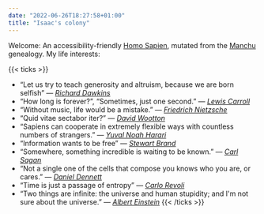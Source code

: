 ```yaml
---
date: "2022-06-26T18:27:58+01:00"
title: "Isaac's colony"
---
```


Welcome: An accessibility-friendly [Homo Sapien](https://en.wikipedia.org/wiki/Isaac_Mao), mutated from the [Manchu](https://en.wikipedia.org/wiki/Manchu_people) genealogy. My life interests:

{{< ticks >}}
* “Let us try to teach generosity and altruism, because we are born selfish”  ― _[Richard Dawkins](https://en.wikipedia.org/wiki/Richard_Dawkins)_ 
* “How long is forever?”, “Sometimes, just one second.”  ― _[Lewis Carroll](https://en.wikipedia.org/wiki/Lewis_Carroll)_ 
* “Without music, life would be a mistake.”  ― _[Friedrich Nietzsche](https://en.wikipedia.org/wiki/Friedrich_Nietzsche)_
* “Quid vitae sectabor iter?” — _[David Wootton](https://en.wikipedia.org/wiki/David_Wootton_(historian))_
* “Sapiens can cooperate in extremely flexible ways with countless numbers of strangers.” ― _[Yuval Noah Harari](https://en.wikipedia.org/wiki/Yuval_Noah_Harari)_
* “Information wants to be free” — _[Stewart Brand](https://en.wikipedia.org/wiki/Stewart_Brand)_
* “Somewhere, something incredible is waiting to be known.” ― _[Carl Sagan](https://en.wikipedia.org/wiki/Carl_Sagan)_
* “Not a single one of the cells that compose you knows who you are, or cares.” ― _[Daniel Dennett](https://en.wikipedia.org/wiki/Daniel_Dennett)_
* “Time is just a passage of entropy”  ― _[Carlo Revoli](https://en.wikipedia.org/wiki/Carlo_Rovelli)_
* “Two things are infinite: the universe and human stupidity; and I'm not sure about the universe.” ― _[Albert Einstein](https://en.wikipedia.org/wiki/Albert_Einstein)_
{{< /ticks >}}
